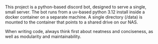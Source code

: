 This project is a python-based discord bot, designed to serve a single, small server. The bot runs from a uv-based python 3.12 install inside a docker container on a separate machine. A single directory (/data) is mounted to the container that points to a shared drive on our NAS.

When writing code, always think first about neatness and conciseness, as well as modularity and maintainability.